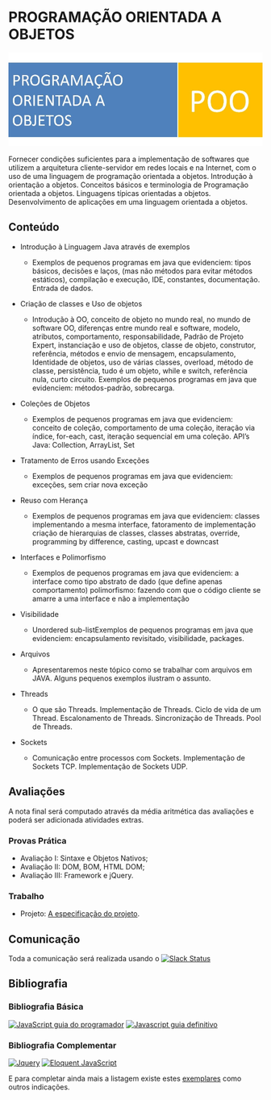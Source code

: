 # PROGRAMAÇÃO ORIENTADA A OBJETOS

![Banner da disciplina](POO.jpg)

Fornecer condições suficientes para a implementação de softwares que utilizem a arquitetura cliente-servidor em redes locais e na Internet, com o uso de uma linguagem de programação orientada a objetos. Introdução à orientação a objetos. Conceitos básicos e terminologia de Programação orientada a objetos. Linguagens típicas orientadas a objetos. Desenvolvimento de aplicações em uma linguagem orientada a objetos. 


## Conteúdo

* Introdução à Linguagem Java através de exemplos
  * Exemplos de pequenos programas em java que evidenciem: tipos básicos, decisões e laços, (mas não métodos para evitar métodos estáticos), compilação e execução, IDE, constantes, documentação. Entrada de dados.
 
* Criação de classes e Uso de objetos
  * Introdução à OO, conceito de objeto no mundo real, no mundo de software OO, diferenças entre mundo real e software, modelo, atributos, comportamento, responsabilidade, Padrão de Projeto Expert, instanciação e uso de objetos, classe de objeto, construtor, referência, métodos e envio de mensagem, encapsulamento, Identidade de objetos, uso de várias classes, overload, método de classe, persistência, tudo é um objeto, while e switch, referência nula, curto circuito.  Exemplos de pequenos programas em java que evidenciem: métodos-padrão, sobrecarga.
 
* Coleções de Objetos
  * Exemplos de pequenos programas em java que evidenciem: conceito de coleção, comportamento de uma coleção, iteração via índice, for-each, cast, iteração sequencial em uma coleção. API’s Java: Collection, ArrayList, Set 
 
* Tratamento de Erros usando Exceções
  * Exemplos de pequenos programas em java que evidenciem: exceções, sem criar nova exceção
 
* Reuso com Herança
  * Exemplos de pequenos programas em java que evidenciem: classes implementando a mesma interface, fatoramento de implementação criação de hierarquias de classes, classes abstratas, override, programming by difference, casting, upcast e downcast
 
* Interfaces e Polimorfismo
  * Exemplos de pequenos programas em java que evidenciem: a interface como tipo abstrato de dado (que define apenas comportamento) polimorfismo: fazendo com que o código cliente se amarre a uma interface e não a implementação

* Visibilidade
  * Unordered sub-listExemplos de pequenos programas em java que evidenciem: encapsulamento revisitado, visibilidade, packages.

* Arquivos
  * Apresentaremos neste tópico como se trabalhar com arquivos em JAVA. Alguns pequenos exemplos ilustram o assunto.

* Threads
  * O que são Threads. Implementação de Threads. Ciclo de vida de um Thread. Escalonamento de Threads. Sincronização de Threads. Pool de Threads.

* Sockets
  * Comunicação entre processos com Sockets. Implementação de Sockets TCP. Implementação de Sockets UDP.


## Avaliações

A nota final será computado através da média aritmética das avaliações e poderá ser adicionada atividades extras.

### Provas Prática
* Avaliação I: Sintaxe e Objetos Nativos;
* Avaliação II: DOM, BOM, HTML DOM;
* Avaliação III: Framework e jQuery.

### Trabalho
* Projeto: [A especificação do projeto](assessment/projeto.md).

## Comunicação
Toda a comunicação será realizada usando o [![Slack Status](https://ifpb.herokuapp.com/badge.svg)](https://ifpb.herokuapp.com/)
## Bibliografia

### Bibliografia Básica

[![JavaScript guia do programador](assets/books/js-guia-programador.png)](http://novatec.com.br/livros/javascriptguia/) [![Javascript guia definitivo](assets/books/js-guia-definitivo.jpg)](http://shop.oreilly.com/product/9780596805531.do)

### Bibliografia Complementar

[![Jquery](assets/books/jquery.jpg)](http://novatec.com.br/livros/jquery/) [![Eloquent JavaScript](assets/books/eloquent-js.png)](http://eloquentjavascript.net/)

E para completar ainda mais a listagem existe estes [exemplares](http://jsbooks.revolunet.com/) como outros indicações.
